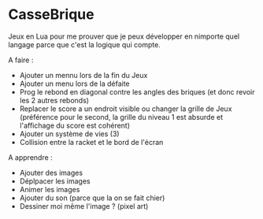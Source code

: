 # CasseBrique

Jeux en Lua pour me prouver que je peux développer en nimporte quel langage parce que c'est la logique qui compte.

A faire :

- Ajouter un mennu lors de la fin du Jeux
- Ajouter un menu lors de la défaite
- Prog le rebond en diagonal contre les angles des briques (et donc revoir les 2 autres rebonds)
- Replacer le score a un endroit visible ou changer la grille de Jeux (préférence pour le second, la grille du niveau 1 est absurde et l'affichage du score est cohérent)
- Ajouter un système de vies (3)
- Collision entre la racket et le bord de l'écran

A apprendre :
- Ajouter des images
- Déplpacer les images
- Animer les images
- Ajouter du son (parce que la on se fait chier)
- Dessiner moi même l'image ? (pixel art)